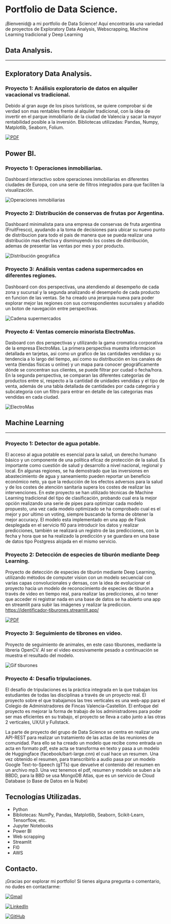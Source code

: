 
# Portfolio de Data Science.

¡Bienvenid@ a mi portfolio de Data Science! Aquí encontrarás una variedad de proyectos de Exploratory Data Analysis, Webscrapping, Machine Learning tradicional y Deep Learning

## Data Analysis.
----------------------------------------------------------------------------------------------------------------------------------------------------------------------------------

## Exploratory Data Analysis.

### Proyecto 1: Análisis exploratorio de datos en alquiler vacacional vs tradicional.

Debido al gran auge de los pisos turísticos, se quiere comprobar si de verdad son mas rentables frente al alquiler tradicional, con la idea de invertir en el parque inmobiliario de la ciudad de Valencia y sacar la mayor rentabilidad posible a la inversión. Bibliotecas utilizadas: Pandas, Numpy, Matplotlib, Seaborn, Folium.

[![PDF](https://img.shields.io/badge/PDF-Download-red?style=for-the-badge&logo=AdobeAcrobatReader)](https://github.com/Mvepla/Portfolio/blob/main/Data%20Analysis/Exploratory_Data_Analysis/Alquiler_vacacional_vs_tradicional/EDA.pdf)


## Power BI.

### Proyecto 1: Operaciones inmobiliarias.

Dashboard interactivo sobre operaciones inmobiliarias en diferentes ciudades de Europa, con una serie de filtros integrados para que faciliten la visualización.

![Operaciones inmobiliarias](https://github.com/Mvepla/Portfolio/blob/main/Data%20Analysis/PowerBI/operaciones%20inmobiliarias.gif)

### Proyecto 2: Distribución de conservas de frutas por Argentina.

Dashboard minimalista para una empresa de conservas de fruta argentina (FruitFresco), ayudando a la toma de decisiones para ubicar su nuevo punto de distribucion para todo el pais de manera que se pueda realizar una distribución mas efectiva y disminuyendo los costes de distribución, ademas de presentar las ventas por mes y por producto.

![Distribución geográfica](https://github.com/Mvepla/Portfolio/blob/main/Data%20Analysis/PowerBI/Distribucion%20de%20conservas%20de%20fruta%20FruitFresco.PNG)

### Proyecto 3: Análisis ventas cadena supermercados en diferentes regiones.

Dashboard con dos perspectivas, una atendiendo al desempeño de cada zona y sucursal y la segunda analizando el desempeño de cada producto en funcion de las ventas. Se ha creado  una jerarquia nueva para poder explorar mejor las regiones con sus correspondientes sucursales y añadido un boton de navegación entre perspectivas.

![Cadena supermercados](https://github.com/Mvepla/Portfolio/blob/main/Data%20Analysis/PowerBI/productos%20y%20sucursales.gif)

### Proyecto 4: Ventas comercio minorista ElectroMas.

Dasboard con dos perspectivas y utilizando la gama cromatica corporativa de la empresa ElectroMas. La primera perspectiva muestra informacion detallada en tarjetas, asi como un grafico de las cantidades vendidas y su tendencia a lo largo del tiempo, así como su distribución en los canales de venta (tiendas físicas u online) y un mapa para conocer geográficamente dónde se concentran sus clientes, se puede filtrar por cudad o fecha/hora. En la segunda perspectiva, se comparan las diferentes categorías de productos entre sí, respecto a la cantidad de unidades vendidas y el tipo de venta, además de una tabla detallada de cantidades por cada categoria y subcategoria con un filtro para entrar en detalle de las categorias mas vendidas en cada ciudad.

![ElectroMas](https://github.com/Mvepla/Portfolio/blob/main/Data%20Analysis/PowerBI/ElectroMas.gif)

## Machine Learning
----------------------------------------------------------------------------------------------------------------------------------------------------------------------------------

### Proyecto 1: Detector de agua potable.

El acceso al agua potable es esencial para la salud, un derecho humano básico y un componente de una política eficaz de protección de la salud. Es importante como cuestión de salud y desarrollo a nivel nacional, regional y local. En algunas regiones, se ha demostrado que las inversiones en abastecimiento de agua y saneamiento pueden reportar un beneficio económico neto, ya que la reducción de los efectos adversos para la salud y de los costes de atención sanitaria supera los costes de realizar las intervenciones. En este proyecto se han utilizado técnicas de Machine Learning tradicional del tipo de clasificación, probando cual era la mejor opción realizando una serie de pipes para optimizar cada modelo propuesto, una vez cada modelo optimizado se ha comprobado cual es el mejor y por ultimo un voting, siempre buscando la forma de obtener la mejor accuracy. El modelo esta implementado en una app de Flask desplegada en el servicio fl0 para introducir los datos y realizar predicciones, también se realizará un registro de las predicciones, con la fecha y hora que se ha realizado la predicción y se guardara en una base de datos tipo Postgress alojada en el mismo servicio.


### Proyecto 2: Detección de especies de tiburón mediante Deep Learning.

Proyecto de detección de especies de tiburón mediante Deep Learning, utilizando métodos de computer vision con un modelo secuencial con varias capas convolucionales y densas, con la idea de evolucionar el proyecto hacia un modelo de reconocimiento de especies de tiburón a través de video en tiempo real, para realizar las predicciones, al no tener que acceder ni registrar nada en una base de datos se ha abierto una app en streamlit para subir las imágenes y realizar la prediccion. https://identificador-tiburones.streamlit.app/

[![PDF](https://img.shields.io/badge/PDF-Download-red?style=for-the-badge&logo=AdobeAcrobatReader)](https://github.com/Mvepla/Portfolio/blob/main/Machine_Learning/Identificador_tiburones_Deep_Learning/ML_ppt.pdf)



### Proyecto 3: Seguimiento de tibrones en video.

Proyecto de seguimiento de animales, en este caso tiburones, mediante la libreria OpenCV. Al ser el video excesivamente pesado a continuación se muestra el resultado del modelo.

![Gif tiburones](https://github.com/Mvepla/Portfolio/blob/main/Machine_Learning/Seguimiento%20tiburones%20en%20video/demo.gif)

### Proyecto 4: Desafío tripulaciones.

El desafío de tripulaciones es la práctica integrada en la que trabajan los estudiantes de todas las disciplinas a través de un proyecto real. El proyecto sobre el que trabajamos las tres verticales es una web-app para el Colegio de Administradores de Fincas Valencia-Castellón. El enfoque del proyecto es mejorar la forma de trabajo de los administradores para poder ser mas eficientes en su trabajo, el proyecto se lleva a cabo junto a las otras 2 verticales, UX/UI y Fullstack. 

La parte de proyecto del grupo de Data Science se centra en realizar una API-REST para realizar un tratamiento de las actas de las reuniones de comunidad. Para ello se ha creado un modelo que recibe como entrada un acta en formato pdf, este acta se transforma en texto y pasa a un modelo de Huggingface (facebook/bart-large.cnn) el cual hace un resumen. Una vez obtenido el resumen, para transcribirlo a audio pasa por un modelo Google Text-to-Speech (gTTs) que devuelve el contenido del resumen en un archivo mp3. Una vez tenemos el pdf, resumen y modelo se suben a la BBDD, para la BBD se usa MongoDB Atlas, que es un servicio de Cloud Database (o Base de Datos en la Nube)


## Tecnologías Utilizadas.

- Python
- Bibliotecas: NumPy, Pandas, Matplotlib, Seaborn, Scikit-Learn, Tensorflow,  etc.
- Jupyter Notebooks
- Power BI
- Web scrapping
- Streamlit
- Fl0
- AWS

## Contacto.

¡Gracias por explorar mi portfolio! Si tienes alguna pregunta o comentario, no dudes en contactarme:

[![Gmail](https://img.shields.io/badge/Gmail-D14836?style=for-the-badge&logo=gmail&logoColor=white)](mailto:miguel.vela.panas@gmail.com)

[![LinkedIn](https://img.shields.io/badge/LinkedIn-0077B5?style=for-the-badge&logo=linkedin&logoColor=white)](https://www.linkedin.com/in/miguel-vela/)

[![GitHub](https://img.shields.io/badge/GitHub-181717?style=for-the-badge&logo=github&logoColor=white)](https://github.com/Mvepla)

